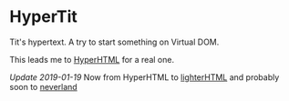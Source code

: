 # HyperTit
Tit's hypertext. A try to start something on Virtual DOM.

This leads me to [HyperHTML](https://github.com/WebReflection/hyperHTML) for a real one.

*Update 2019-01-19*
Now from HyperHTML to [lighterHTML](https://github.com/WebReflection/lighterhtml) and probably soon to [neverland](https://github.com/WebReflection/neverland)
